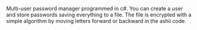 Multi-user password manager programmed in c#.
You can create a user and store passwords saving everything to a file.
The file is encrypted with a simple algorithm by moving letters forward or backward in the ashii code.
